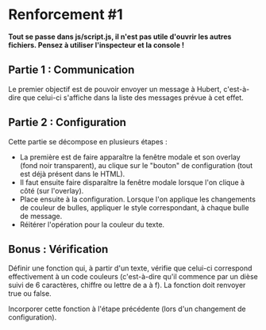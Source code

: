 # Renforcement #1

**Tout se passe dans js/script.js, il n'est pas utile d'ouvrir les autres fichiers.
Pensez à utiliser l'inspecteur et la console !**

## Partie 1 : Communication
Le premier objectif est de pouvoir envoyer un message à Hubert, c'est-à-dire que celui-ci s'affiche dans la liste des messages prévue à cet effet.

## Partie 2 : Configuration
Cette partie se décompose en plusieurs étapes : 
- La première est de faire apparaître la fenêtre modale et son overlay (fond noir transparent), au clique sur le "bouton" de configuration (tout est déjà présent dans le HTML).
- Il faut ensuite faire disparaître la fenêtre modale lorsque l'on clique à côté (sur l'overlay).
- Place ensuite à la configuration. Lorsque l'on applique les changements de couleur de bulles, appliquer le style correspondant, à chaque bulle de message.
- Réitérer l'opération pour la couleur du texte.

## Bonus : Vérification
Définir une fonction qui, à partir d'un texte, vérifie que celui-ci correspond effectivement à un code couleurs (c'est-à-dire qu'il commence par un dièse suivi de 6 caractères, chiffre ou lettre de a à f). La fonction doit renvoyer true ou false.

Incorporer cette fonction à l'étape précédente (lors d'un changement de configuration).